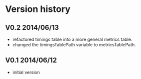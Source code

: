 # Version history

## V0.2 2014/06/13

* refactored timings table into a more general metrics table.
* changed the timingsTablePath variable to metricsTablePath.

## V0.1 2014/06/12

* initial version
